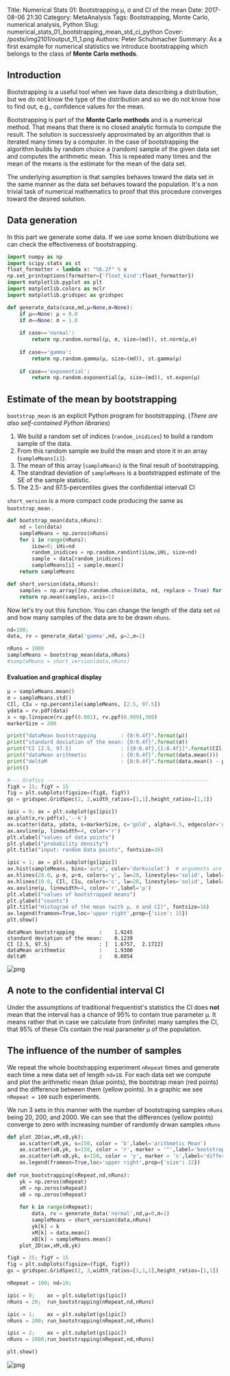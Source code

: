 Title: Numerical Stats 01: Bootstrapping μ, σ and CI of the mean
Date: 2017-08-06 21:30
Category: MetaAnalysis
Tags: Bootstrapping, Monte Carlo, numerical analysis, Python
Slug: numerical_stats_01_bootstrapping_mean_std_ci_python
Cover: /posts/img2101/output_11_1.png
Authors: Peter Schuhmacher
Summary: As a first example for numerical statistics we introduce bootstrapping which belongs to the class of **Monte Carlo methods**.

## Introduction
Bootstrapping is a useful tool when we have data describing a distribution, but we do not know the type of the distribution and so we do not know how to find out, e.g., confidence values for the mean.

Bootstrapping is part of the **Monte Carlo methods** and  is a numerical method. That means that there is no closed analytic formula to compute the result. The solution is  successively approximated by an algorithm that is iterated many times by a computer. In the case of bootstrapping the algorithm builds by random choice a (random) sample of the given data set and computes the arithmetic mean. This is repeated many times and the mean of the means is the estimate for the mean of the data set. 

The underlying asumption is that samples behaves toward the data set in the same manner as the data set behaves toward the population. It's a non trivial task of numerical mathematics to proof that this procedure converges toward the desired solution.

## Data generation
In this part we generate some data. If we use some known distributions we can check the effectiveness of bootstrapping.


```python
import numpy as np
import scipy.stats as st
float_formatter = lambda x: "%6.2f" % x
np.set_printoptions(formatter={'float_kind':float_formatter})
import matplotlib.pyplot as plt
import matplotlib.colors as mclr
import matplotlib.gridspec as gridspec
```


```python
def generate_data(case,md,μ=None,σ=None):
    if μ==None: μ = 0.0
    if σ==None: σ = 1.0
        
    if case=='normal':
        return np.random.normal(μ, σ, size=(md)), st.norm(μ,σ)
         
    if case=='gamma':
        return np.random.gamma(μ, size=(md)), st.gamma(μ) 
        
    if case=='exponential':
        return np.random.exponential(μ, size=(md)), st.expon(μ)
```

## Estimate of the mean by bootstrapping

`bootstrap_mean` is an explicit Python program for bootstrapping. (*There are also self-contained Python libraries*)

1. We build a random set of indices (`random_inidices`) to build a random sample of the data. 
2. From this random sample we build the mean and store it in an array (`sampleMeans[i]`). 
3. The mean of this array (`sampleMeans`) is the final result of bootstrapping.
4. The standrad deviation of `sampleMeans` is a bootstrapped estimate of the SE of the sample statistic.
5. The 2.5- and 97.5-percentiles gives the confidential intervall CI

`short_version` is a more compact code producing the same as `bootstrap_mean` .


```python
def bootstrap_mean(data,nRuns):
    nd = len(data)
    sampleMeans = np.zeros(nRuns)
    for i in range(nRuns): 
        iLow=0; iHi=nd
        random_inidices = np.random.randint(iLow,iHi, size=nd)  
        sample = data[random_inidices]
        sampleMeans[i] = sample.mean()
    return sampleMeans

def short_version(data,nRuns):
    samples = np.array([np.random.choice(data, nd, replace = True) for _ in range(nRuns)])
    return np.mean(samples, axis=1)
```

Now let's try out this function. You can change the length of the data set `nd` and how many samples of the data are to be drawn `nRuns`. 


```python
nd=100; 
data, rv = generate_data('gamma',nd, μ=2,σ=1)

nRuns = 1000
sampleMeans = bootstrap_mean(data,nRuns)
#sampleMeans = short_version(data,nRuns)
```

#### Evaluation and graphical display


```python
μ = sampleMeans.mean()
σ = sampleMeans.std()
CIl, CIu = np.percentile(sampleMeans, [2.5, 97.5])
ydata = rv.pdf(data)
x = np.linspace(rv.ppf(0.001), rv.ppf(0.999),300)
markerSize = 200

print("dataMean bootstrapping        : {0:9.4f}".format(μ))
print("standard deviation of the mean: {0:9.4f}".format(σ))
print("CI [2.5, 97.5]                : [{0:8.4f},{1:8.4f}]".format(CIl, CIu))
print("dataMean arithmetic           : {0:9.4f}".format(data.mean()))
print("deltaM                        : {0:9.4f}".format(data.mean() - μ ))
print()

#--- Grafics -----------------------------------------------------
figX = 15; figY = 15
fig = plt.subplots(figsize=(figX, figY))    
gs = gridspec.GridSpec(2, 2,width_ratios=[1,1],height_ratios=[1,1])

ipic = 0; ax = plt.subplot(gs[ipic])
ax.plot(x,rv.pdf(x),'--k')
ax.scatter(data, ydata, s=markerSize, c='gold', alpha=0.5, edgecolor='g', lw = 2)
ax.axvline(μ, linewidth=4, color='r')
plt.xlabel("values of data points")
plt.ylabel("probability density")
plt.title("input: random Data points", fontsize=16)

ipic = 1; ax = plt.subplot(gs[ipic])
ax.hist(sampleMeans, bins='auto', color='darkviolet')  # arguments are passed to np.histogram
ax.hlines(20.0, μ-σ, μ+σ, colors='y', lw=20, linestyles='solid', label='σ')
ax.hlines(10.0, CIl, CIu, colors='c', lw=20, linestyles='solid', label='CI')
ax.axvline(μ, linewidth=4, color='r',label='μ')
plt.xlabel("values of bootstrapped means")
plt.ylabel("counts")
plt.title("Histogram of the mean (with μ, σ and CI)", fontsize=16)
ax.legend(frameon=True,loc='upper right',prop={'size': 15})
plt.show()
```

    dataMean bootstrapping        :    1.9245
    standard deviation of the mean:    0.1239
    CI [2.5, 97.5]                : [  1.6757,  2.1722]
    dataMean arithmetic           :    1.9300
    deltaM                        :    0.0054
    
    


![png]({attach}img2101/output_11_1.png)


## A note to the confidential interval CI

Under the assumptions of traditional frequentist's statistics the CI does **not** mean that the interval has a chance of 95% to contain true parameter  μ. It means rather that in case we calculate from (infinite) many samples the CI, that 95% of these CIs contain the real parameter μ of the population.

## The influence of the number of samples
We repeat the whole bootstrapping experiment `nRepeat` times and generate each time a new data set of length `nd=10`. For each data set we compute and plot the arithmetic mean (blue points), the bootstrap mean (red points) and the difference between them (yellow points). In a graphic we see `nRepeat = 100` such experiments.

We run 3 sets in this manner with the number of bootstraping samples `nRuns` being 20, 200, and 2000. We can see that the differences (yellow points) converge to zero with increasing number of randomly drwan samples `nRuns` 


```python
def plot_2D(ax,xM,xB,yk):
    ax.scatter(xM,yk, s=150, color = 'b',label='arithmetic Mean')
    ax.scatter(xB,yk, s=150, color = 'r', marker = '^',label='bootstrap Mean')
    ax.scatter(xM-xB,yk, s=150, color = 'y', marker = 's',label='difference')  
    ax.legend(frameon=True,loc='upper right',prop={'size': 12})
    
def run_bootstrapping(nRepeat,nd,nRuns):
    yk = np.zeros(nRepeat)
    xM = np.zeros(nRepeat)
    xB = np.zeros(nRepeat)
    
    for k in range(nRepeat):
        data, rv = generate_data('normal',nd,μ=0,σ=1)   
        sampleMeans = short_version(data,nRuns)
        yk[k] = k
        xM[k] = data.mean()
        xB[k] = sampleMeans.mean()
    plot_2D(ax,xM,xB,yk)    
```


```python
figX = 25; figY = 15
fig = plt.subplots(figsize=(figX, figY))    
gs = gridspec.GridSpec(2, 3,width_ratios=[1,1,1],height_ratios=[1,1])

nRepeat = 100; nd=10;   

ipic = 0;    ax = plt.subplot(gs[ipic])
nRuns = 20;  run_bootstrapping(nRepeat,nd,nRuns)

ipic = 1;    ax = plt.subplot(gs[ipic])
nRuns = 200; run_bootstrapping(nRepeat,nd,nRuns)

ipic = 2;    ax = plt.subplot(gs[ipic])
nRuns = 2000;run_bootstrapping(nRepeat,nd,nRuns)

plt.show()
```


![png]({attach}img2101/output_15_0.png)

